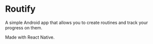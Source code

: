# Routify

A simple Android app that allows you to create routines and track your progress on them.

Made with React Native.
